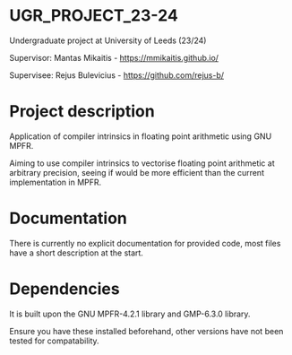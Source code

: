 # UGR_PROJECT_23-24
Undergraduate project at University of Leeds (23/24)

Supervisor: Mantas Mikaitis - https://mmikaitis.github.io/

Supervisee: Rejus Bulevicius - https://github.com/rejus-b/

# Project description 
Application of compiler intrinsics in floating point arithmetic using GNU MPFR.

Aiming to use compiler intrinsics to vectorise floating point arithmetic at arbitrary precision, seeing if would be more efficient than the current implementation in MPFR.

# Documentation
There is currently no explicit documentation for provided code, most files have a short description at the start.

# Dependencies
It is built upon the GNU MPFR-4.2.1 library and GMP-6.3.0 library. 

Ensure you have these installed beforehand, other versions have not been tested for compatability. 
